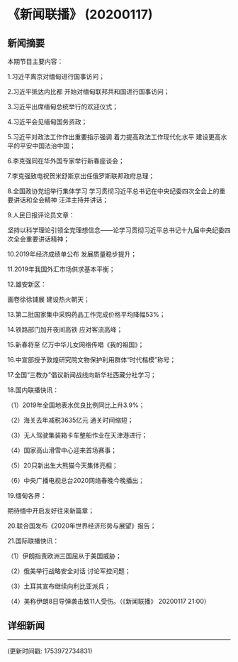 # 《新闻联播》 (20200117)

## 新闻摘要

本期节目主要内容：

1.习近平离京对缅甸进行国事访问；

2.习近平抵达内比都 开始对缅甸联邦共和国进行国事访问；

3.习近平出席缅甸总统举行的欢迎仪式；

4.习近平会见缅甸国务资政；

5.习近平对政法工作作出重要指示强调 着力提高政法工作现代化水平 建设更高水平的平安中国法治中国；

6.李克强同在华外国专家举行新春座谈会；

7.李克强致电祝贺米舒斯京出任俄罗斯联邦政府总理；

8.全国政协党组举行集体学习 学习贯彻习近平总书记在中央纪委四次全会上的重要讲话和全会精神 汪洋主持并讲话；

9.人民日报评论员文章：

坚持以科学理论引领全党理想信念——论学习贯彻习近平总书记十九届中央纪委四次全会重要讲话精神；

10.2019年经济成绩单公布 发展质量稳步提升；

11.2019年我国外汇市场供求基本平衡；

12.雄安新区：

画卷徐徐铺展 建设热火朝天；

13.第二批国家集中采购药品工作完成价格平均降幅53%；

14.铁路部门加开夜间高铁 应对客流高峰；

15.新春将至 亿万中华儿女网络传唱《我的祖国》；

16.中宣部授予敦煌研究院文物保护利用群体“时代楷模”称号；

17.全国“三教办”倡议新闻战线向新华社西藏分社学习；

18.国内联播快讯：

（1）2019年全国地表水优良比例同比上升3.9%；

（2）海关去年减税3635亿元 通关时间缩短；

（3）无人驾驶集装箱卡车整船作业在天津港进行；

（4）国家高山滑雪中心迎来首场赛事；

（5）20只新出生大熊猫今天集体亮相；

（6）中央广播电视总台2020网络春晚今晚播出；

19.缅甸各界：

期待缅中开启友好往来新篇章；

20.联合国发布《2020年世界经济形势与展望》报告；

21.国际联播快讯：

（1）伊朗指责欧洲三国屈从于美国威胁；

（2）俄美举行战略安全对话 讨论军控问题；

（3）土耳其宣布继续向利比亚派兵；

（4）美称伊朗8日导弹袭击致11人受伤。（《新闻联播》 20200117 21:00）

## 详细新闻

---

(更新时间戳: 1753972734831)

